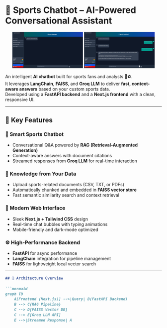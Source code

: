 # 🏅 Sports Chatbot – AI-Powered Conversational Assistant

<p align="center">
  <img src="docs/demo1.png"" alt="Chatbot Demo" width="45%" />
  <img src="docs/demo2.png"" alt="Chatbot UI" width="45%" />
</p>


An intelligent **AI chatbot** built for sports fans and analysts 🧠⚽.  
It leverages **LangChain**, **FAISS**, and **Groq LLM** to deliver **fast, context-aware answers** based on your custom sports data.  
Developed using a **FastAPI backend** and a **Next.js frontend** with a clean, responsive UI.

---

## 🌟 Key Features

### 🤖 Smart Sports Chatbot
- Conversational Q&A powered by **RAG (Retrieval-Augmented Generation)**
- Context-aware answers with document citations
- Streamed responses from **Groq LLM** for real-time interaction

### 📄 Knowledge from Your Data
- Upload sports-related documents (CSV, TXT, or PDFs)
- Automatically chunked and embedded in **FAISS vector store**
- Fast semantic similarity search and context retrieval

### 🎨 Modern Web Interface
- Sleek **Next.js + Tailwind CSS** design  
- Real-time chat bubbles with typing animations  
- Mobile-friendly and dark-mode optimized  

### ⚙️ High-Performance Backend
- **FastAPI** for async performance  
- **LangChain** integration for pipeline management  
- **FAISS** for lightweight local vector search  

---

```markdown
## 🧠 Architecture Overview

```mermaid
graph TD
    A[Frontend (Next.js)] -->|Query| B(FastAPI Backend)
    B --> C{RAG Pipeline}
    C --> D[FAISS Vector DB]
    C --> E[Groq LLM API]
    E -->|Streamed Response| A
